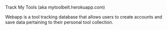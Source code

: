 Track My Tools 
(aka mytoolbelt.herokuapp.com)

Webapp is a tool tracking database that allows users to create accounts and save data pertaining to their personal tool collection.
